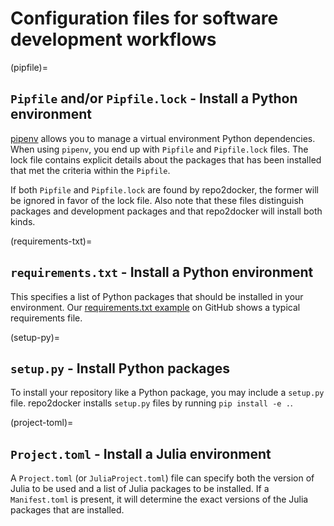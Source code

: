 # Configuration files for software development workflows

(pipfile)=

## `Pipfile` and/or `Pipfile.lock` - Install a Python environment

[pipenv](https://github.com/pypa/pipenv/) allows you to manage a virtual
environment Python dependencies. When using `pipenv`, you end up with
`Pipfile` and `Pipfile.lock` files. The lock file contains explicit details
about the packages that has been installed that met the criteria within the
`Pipfile`.

If both `Pipfile` and `Pipfile.lock` are found by repo2docker, the former
will be ignored in favor of the lock file. Also note that these files
distinguish packages and development packages and that repo2docker will install
both kinds.

(requirements-txt)=

## `requirements.txt` - Install a Python environment

This specifies a list of Python packages that should be installed in your
environment. Our
[requirements.txt example](https://github.com/binder-examples/requirements/blob/HEAD/requirements.txt)
on GitHub shows a typical requirements file.

(setup-py)=

## `setup.py` - Install Python packages

To install your repository like a Python package, you may include a
`setup.py` file. repo2docker installs `setup.py` files by running
`pip install -e .`.

(project-toml)=

## `Project.toml` - Install a Julia environment

A `Project.toml` (or `JuliaProject.toml`) file can specify both the
version of Julia to be used and a list of Julia packages to be installed.
If a `Manifest.toml` is present, it will determine the exact versions
of the Julia packages that are installed.
